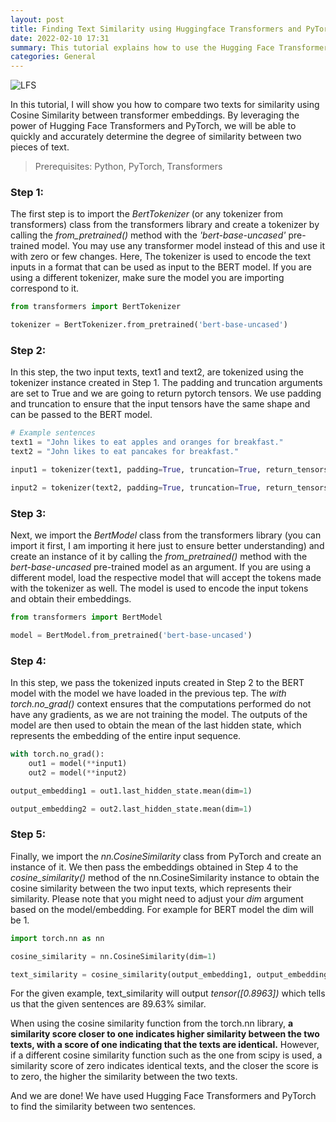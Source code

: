 ```yaml
---
layout: post
title: Finding Text Similarity using Huggingface Transformers and PyTorch
date: 2022-02-10 17:31
summary: This tutorial explains how to use the Hugging Face Transformers library and PyTorch to find the similarity between two texts. This is interesting as well as necessary for many computational tasks involving text such as information retrieval systems and question answering systems.
categories: General
---
```


<img title="a title" alt="LFS" src="https://i.imgur.com/mgfWtPz.png">


In this tutorial, I will show you how to compare two texts for similarity using Cosine Similarity between transformer embeddings. By leveraging the power of Hugging Face Transformers and PyTorch, we will be able to quickly and accurately determine the degree of similarity between two pieces of text.

>Prerequisites:
Python, PyTorch, Transformers


### Step 1:

The first step is to import the *BertTokenizer* (or any tokenizer from transformers) class from the transformers library and create a tokenizer by calling the *from_pretrained()* method with the *'bert-base-uncased'* pre-trained model. You may use any transformer model instead of this and use it with zero or few changes. Here, The tokenizer is used to encode the text inputs in a format that can be used as input to the BERT model. If you are using a different tokenizer, make sure the model you are importing correspond to it.

```python
from transformers import BertTokenizer
```

```python
tokenizer = BertTokenizer.from_pretrained('bert-base-uncased')
```


### Step 2:

In this step, the two input texts, text1 and text2, are tokenized using the tokenizer instance created in Step 1. The padding and truncation arguments are set to True and we are going to return pytorch tensors. We use padding and truncation to ensure that the input tensors have the same shape and can be passed to the BERT model.

```python
# Example sentences
text1 = "John likes to eat apples and oranges for breakfast."
text2 = "John likes to eat pancakes for breakfast."
```

```python
input1 = tokenizer(text1, padding=True, truncation=True, return_tensors='pt')
```

```python
input2 = tokenizer(text2, padding=True, truncation=True, return_tensors='pt')
```

### Step 3:

Next, we import the *BertModel* class from the transformers library (you can import it first, I am importing it here just to ensure better understanding) and create an instance of it by calling the *from_pretrained()* method with the *bert-base-uncased* pre-trained model as an argument. If you are using a different model, load the respective model that will accept the tokens made with the tokenizer as well. The model is used to encode the input tokens and obtain their embeddings.

```python
from transformers import BertModel
```

```python
model = BertModel.from_pretrained('bert-base-uncased')
```

### Step 4:

In this step, we pass the tokenized inputs created in Step 2 to the BERT model with the model we have loaded in the previous tep. The *with torch.no_grad()* context ensures that the computations performed do not have any gradients, as we are not training the model. The outputs of the model are then used to obtain the mean of the last hidden state, which represents the embedding of the entire input sequence.

```python
with torch.no_grad():
    out1 = model(**input1)
    out2 = model(**input2)
```

```python
output_embedding1 = out1.last_hidden_state.mean(dim=1)
```

```python
output_embedding2 = out2.last_hidden_state.mean(dim=1)
```

### Step 5:

Finally, we import the *nn.CosineSimilarity* class from PyTorch and create an instance of it. We then pass the embeddings obtained in Step 4 to the *cosine_similarity()* method of the nn.CosineSimilarity instance to obtain the cosine similarity between the two input texts, which represents their similarity.
Please note that you might need to adjust your *dim* argument based on the model/embedding. For example for BERT model the dim will be 1.

```python
import torch.nn as nn
```

```python
cosine_similarity = nn.CosineSimilarity(dim=1)
```


```python
text_similarity = cosine_similarity(output_embedding1, output_embedding2)
```

For the given example, text_similarity will output *tensor([0.8963])* which tells us that the given sentences are 89.63% similar.

When using the cosine similarity function from the torch.nn library, **a similarity score closer to one indicates higher similarity between the two texts, with a score of one indicating that the texts are identical.** However, if a different cosine similarity function such as the one from scipy is used, a similarity score of zero indicates identical texts, and the closer the score is to zero, the higher the similarity between the two texts.

And we are done! We have used Hugging Face Transformers and PyTorch to find the similarity between two sentences.


